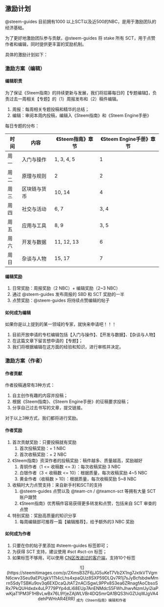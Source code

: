 ## 激励计划

@steem-guides 目前拥有1000 以上SCT以及近500的NBC，是用于激励团队的经济基础。

为了更好地激励团队参与贡献，@steem-guides 将 stake 所有 SCT，用于点赞作者和编辑，同时提供更丰富的奖励机制。

具体的激励计划如下：

### 激励方案（编辑）

#### 编辑职责

为了保证《Steem指南》的持续更新与发展，我们将招募每日的【专题编辑】，负责过去一周相关【专题】的（1）周报发布和（2）稿件编辑。

1. 周报：每周相关专题投稿和精华的总结；
2. 编辑：审阅本周内投稿，编辑入《Steem指南》和《Steem Engine手册》

每日专题的分布：

时间 | 内容 | 《Steem指南》章节 | 《Steem Engine手册》章节
-- | -- | -- | --
周一 | 入门与操作 | 1, 3, 4, 5 | 1
周二 | 原理与规则 | 2 | 2
周三 | 区块链与货币 | 10, 14 | 4
周四 | 社交与活动 | 6, 7 | 3, 4
周五 | 应用与工具 | 8, 9 | 3, 5
周六 | 开发与数据 | 11, 12, 13 | 6
周日 | 杂谈与人物 | 15, 17 | 7

#### 编辑奖励

1. 日常奖励：周报奖励（2 NBC）+ 编辑奖励（2~3 NBC）
1. 通过 @steem-guides 发布周报的 SBD 和 SCT 奖励的一半
1. 点赞奖励：@steem-guides 将持续点赞编辑的帖子

#### 如何成为编辑

如果你是以上提到的某一领域的专家，就快来申请吧！！！

1. 目前开放申请的专栏编辑包括【入门与操作】、【开发与数据】、【杂谈与人物】
1. 在这篇文章[](https://busy.org/@robertyan/steem)下留言想申请的【专题】；
1. 我们将根据编辑在这方面的经验和知识，进行审核并决定。


### 激励方案（作者）

#### 作者贡献

作者投稿通常有3种方式：

1. 自主创作有趣的内容并投稿；
2. 根据《Steem指南》、《Steem Engine手册》的征稿要求投稿；
3. 分享自己过去书写的文章，提交链接。

对于以上3种方式，我们都将进行奖励。

#### 作者奖励

1. 首次贡献奖励：只要投稿就有奖励
    1. 首次投稿奖励：+ 1 NBC
    1. 首次收稿奖励：+ 2 NBC
1. 《Steem指南》资深作者的投稿奖励：稿件越多、质量越高，奖励越好
    1. 青铜作者（1 <= 收稿数 <= 3）：每次收稿奖励 3 NBC
    1. 白银作者（3 < 收稿数 <= 10）：根据质量，每次收稿奖励 4~5 NBC
    1. 黄金作者（收稿数 > 10）：根据质量，每次收稿奖励 5~8 NBC
1. 收稿时大力点赞支持：来自新手村和SCT的支持
    1. @steem-guides 点赞以及 @team-cn / @teamcn-sct 等拥有大量 SCT 账户跟赞
    1. 《Steem指南》优秀稿件容易获得更多转发和点赞，包括来自 SCT 审查的点赞
1. 特别奖励：奖励高质量的知识分享
    1. 每周编辑部可推荐一篇【编辑推荐】，给予额外的3 NBC 奖励

#### 如何成为作者

1. 只要在你的帖子里添加 #steem-guides 标签即可；
1. 为获得 SCT 支持，建议使用 #sct #sct-cn 标签；
1. 如果标签不够用，可以使用 [CN区改进过的客户端](https://steemcoinpancn.herokuapp.com/)，支持10个标签

<center>
![](https://steemitimages.com/p/2XmsB3ZF6jJG5uKeT7Vb2X1ng7JxtkVTVgmN6cwv3Seu9aEPUgkV1Tt4cLhs4xpaQUz8SXP59DLQv7R1j7sJyBcfsbdwMmrn5SdyTSBKu9ov3q6EXDcaQJtAT2nACiSgwL9PPx8S3ea6ZRnagfAoCbsoSRx7PkQUHdxdx4uLP779PYp4dLi68EUp7AnENMdcS5FWhJhwvNzmUyi2iaPwKjaT1PM3F1HBvLwBx76L9YjeZAjWLVBr4DQSmrQA1BQS3hiGZUqWJgVA4dehPWHrAR4ERR)
<sub>成为《Steem指南》编辑和作者</sub>
</center>
